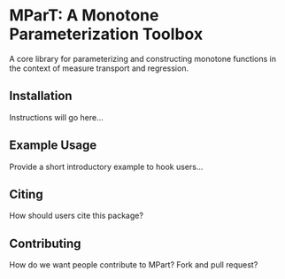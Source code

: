 # MParT: A Monotone Parameterization Toolbox
A core library for parameterizing and constructing monotone functions in the context of measure transport and regression.

## Installation
Instructions will go here...

## Example Usage
Provide a short introductory example to hook users...

## Citing
How should users cite this package?

## Contributing
How do we want people contribute to MPart?   Fork and pull request?
